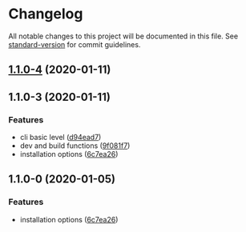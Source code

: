 # Changelog

All notable changes to this project will be documented in this file. See [standard-version](https://github.com/conventional-changelog/standard-version) for commit guidelines.

## [1.1.0-4](https://gitlab.com/tgtmedialtd/smartcloud/core/compare/v1.1.0-3...v1.1.0-4) (2020-01-11)

## 1.1.0-3 (2020-01-11)


### Features

* cli basic level ([d94ead7](https://gitlab.com/tgtmedialtd/smartcloud/core/commit/d94ead7a39442f80d59383462875ab02098dbb73))
* dev and build functions ([9f081f7](https://gitlab.com/tgtmedialtd/smartcloud/core/commit/9f081f703725014206a3a186355f2dde1bd42507))
* installation options ([6c7ea26](https://gitlab.com/tgtmedialtd/smartcloud/core/commit/6c7ea26c57a67297385240864b94e9fef6ae8a04))

## 1.1.0-0 (2020-01-05)


### Features

* installation options ([6c7ea26](https://gitlab.com/tgtmedialtd/smartcloud/core/commit/6c7ea26c57a67297385240864b94e9fef6ae8a04))
